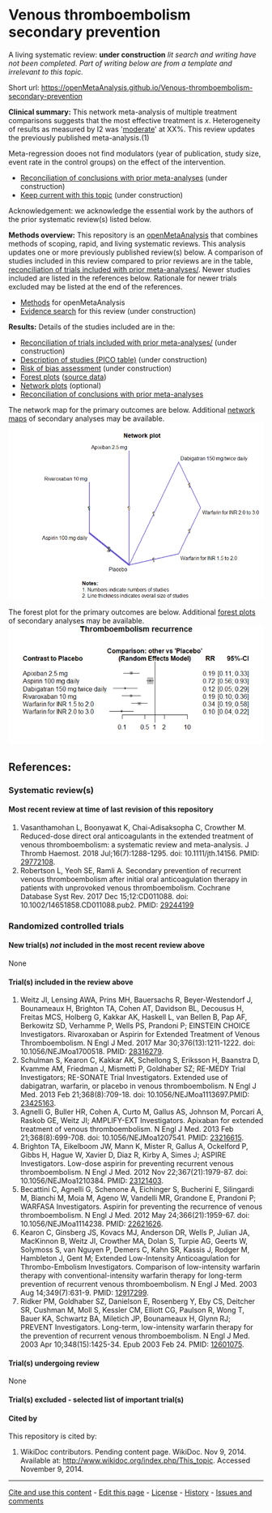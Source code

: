 Venous thromboembolism secondary prevention
============================================
A living systematic review: **under construction** *lit search and writing have not been completed. Part of writing below are from a template and irrelevant to this topic.*

Short url: https://openMetaAnalysis.github.io/Venous-thromboembolism-secondary-prevention

**Clinical summary:** This network meta-analysis of multiple treatment comparisons suggests that the most effective treatment is *x*. Heterogeneity of results as measured by I2 was '[moderate](http://handbook-5-1.cochrane.org/chapter_9/9_5_2_identifying_and_measuring_heterogeneity.htm)' at XX%. This review updates the previously published meta-analysis.(1)

Meta-regression dooes not find modulators (year of publication, study size, event rate in the control groups) on the effect of the intervention.
* [Reconciliation of conclusions with prior meta-analyses](files/reconciliation-tables/Reconciliation%20of%20conclusions.pdf) (under construction)
* [Keep current with this topic](files/searching/Keep-up.md) (under construction)

Acknowledgement: we acknowledge the essential work by the authors of the prior systematic review(s) listed below.

**Methods overview:** This repository is an [openMetaAnalysis](https://openmetaanalysis.github.io/) that combines methods of scoping, rapid, and living systematic reviews.  This analysis updates one or more previously published review(s) below. A comparison of studies included in this review compared to prior reviews are in the table, [reconciliation of trials included with prior meta-analyses/](files/reconciliation-tables/Reconciliation%20of%20studies.pdf). Newer studies included are listed in the references below. Rationale for newer trials excluded may be listed at the end of the references. 
* [Methods](http://openmetaanalysis.github.io/methods.html) for openMetaAnalysis
* [Evidence search](files/searching/evidence-search.md) for this review (under construction)

**Results:** Details of the studies included are in the:
* [Reconciliation of trials included with prior meta-analyses/](files/reconciliation-tables/Reconciliation%20of%20studies.pdf) (under construction)
* [Description of studies (PICO table)](files/study-details/table-pico.pdf) (under construction)
* [Risk of bias assessment](files/study-details/table-bias.pdf) (under construction)
* [Forest plots](../master/files/forest-plots) ([source data](files/data))
* [Network plots](../master/files/network) (optional)
* [Reconciliation of conclusions with prior meta-analyses](files/reconciliation-tables/Reconciliation%20of%20conclusions.pdf)

The network map for the primary outcomes are below. Additional [network maps](files/network) of secondary analyses may be available. 
![Principle results](files/network/Outcome-Primary.png)

The forest plot for the primary outcomes are below. Additional [forest plots](files/forest-plots) of secondary analyses may be available. 
![Principle results](files/forest-plots/Outcome-Primary.png)

References:
----------------------------------

### Systematic review(s)
#### Most recent review at time of last revision of this repository
1. Vasanthamohan L, Boonyawat K, Chai-Adisaksopha C, Crowther M. Reduced-dose direct oral anticoagulants in the extended treatment of venous thromboembolism: a systematic review and meta-analysis. J Thromb Haemost. 2018 Jul;16(7):1288-1295.  doi: 10.1111/jth.14156. PMID: [29772108](http://pubmed.gov/29772108).
2. Robertson L, Yeoh SE, Ramli A. Secondary prevention of recurrent venous thromboembolism after initial oral anticoagulation therapy in patients with unprovoked venous thromboembolism. Cochrane Database Syst Rev. 2017 Dec 15;12:CD011088. doi: 10.1002/14651858.CD011088.pub2. PMID: [29244199](http://pubmed.gov/29244199)

### Randomized controlled trials
#### New trial(s) *not* included in the most recent review above
None

#### Trial(s) included in the review above
1. Weitz JI, Lensing AWA, Prins MH, Bauersachs R, Beyer-Westendorf J, Bounameaux H, Brighton TA, Cohen AT, Davidson BL, Decousus H, Freitas MCS, Holberg G, Kakkar AK, Haskell L, van Bellen B, Pap AF, Berkowitz SD, Verhamme P, Wells PS, Prandoni P; EINSTEIN CHOICE Investigators. Rivaroxaban or Aspirin for Extended Treatment of Venous Thromboembolism. N Engl J Med. 2017 Mar 30;376(13):1211-1222. doi: 10.1056/NEJMoa1700518. PMID: [28316279](http://pubmed.gov/28316279).
2. Schulman S, Kearon C, Kakkar AK, Schellong S, Eriksson H, Baanstra D, Kvamme AM, Friedman J, Mismetti P, Goldhaber SZ; RE-MEDY Trial Investigators; RE-SONATE Trial Investigators. Extended use of dabigatran, warfarin, or placebo in venous thromboembolism. N Engl J Med. 2013 Feb 21;368(8):709-18. doi: 10.1056/NEJMoa1113697.PMID: [23425163](http://pubmed.gov/23425163).
3. Agnelli G, Buller HR, Cohen A, Curto M, Gallus AS, Johnson M, Porcari A, Raskob GE, Weitz JI; AMPLIFY-EXT Investigators. Apixaban for extended treatment of venous thromboembolism. N Engl J Med. 2013 Feb 21;368(8):699-708. doi: 10.1056/NEJMoa1207541. PMID: [23216615](http://pubmed.gov/23216615).
4. Brighton TA, Eikelboom JW, Mann K, Mister R, Gallus A, Ockelford P, Gibbs H, Hague W, Xavier D, Diaz R, Kirby A, Simes J; ASPIRE Investigators. Low-dose aspirin for preventing recurrent venous thromboembolism. N Engl J Med. 2012 Nov 22;367(21):1979-87. doi: 10.1056/NEJMoa1210384. PMID: [23121403](http://pubmed.gov/23121403).
5. Becattini C, Agnelli G, Schenone A, Eichinger S, Bucherini E, Silingardi M, Bianchi M, Moia M, Ageno W, Vandelli MR, Grandone E, Prandoni P; WARFASA Investigators. Aspirin for preventing the recurrence of venous thromboembolism. N Engl J Med. 2012 May 24;366(21):1959-67. doi: 10.1056/NEJMoa1114238. PMID: [22621626](http://pubmed.gov/22621626).
6. Kearon C, Ginsberg JS, Kovacs MJ, Anderson DR, Wells P, Julian JA, MacKinnon B, Weitz JI, Crowther MA, Dolan S, Turpie AG, Geerts W, Solymoss S, van Nguyen P, Demers C, Kahn SR, Kassis J, Rodger M, Hambleton J, Gent M; Extended Low-Intensity Anticoagulation for Thrombo-Embolism Investigators. Comparison of low-intensity warfarin therapy with conventional-intensity warfarin therapy for long-term prevention of recurrent venous thromboembolism. N Engl J Med. 2003 Aug  14;349(7):631-9.  PMID: [12917299](http://pubmed.gov/12917299).
7. Ridker PM, Goldhaber SZ, Danielson E, Rosenberg Y, Eby CS, Deitcher SR, Cushman M, Moll S, Kessler CM, Elliott CG, Paulson R, Wong T, Bauer KA, Schwartz  BA, Miletich JP, Bounameaux H, Glynn RJ; PREVENT Investigators. Long-term, low-intensity warfarin therapy for the prevention of recurrent venous thromboembolism. N Engl J Med. 2003 Apr 10;348(15):1425-34. Epub 2003 Feb 24. PMID: [12601075](http://pubmed.gov/12601075).


#### Trial(s) undergoing review
None

#### Trial(s) excluded - selected list of important trial(s)

#### Cited by
This repository is cited by:

1. WikiDoc contributors. Pending content page. WikiDoc. Nov 9, 2014. Available at: http://www.wikidoc.org/index.php/This_topic. Accessed November 9, 2014. 

-------------------------------
[Cite and use this content](https://github.com/openMetaAnalysis/openMetaAnalysis.github.io/blob/master/reusing.MD)  - [Edit this page](../../edit/master/README.md) - [License](files/LICENSE.md) - [History](../../commits/master/README.md)  - 
[Issues and comments](../../issues?q=is%3Aboth+is%3Aissue)

